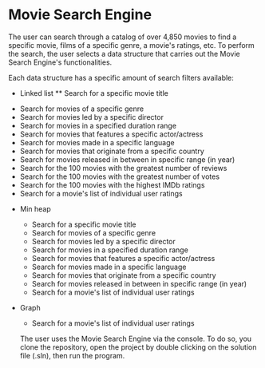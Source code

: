 # Movie Search Engine
The user can search through a catalog of over 4,850 movies to find a specific movie, films of a specific genre, a movie's ratings, etc.
To perform the search, the user selects a data structure that carries out the Movie Search Engine's functionalities. 

Each data structure has a specific amount of search filters available:
 - Linked list
  ** Search for a specific movie title
  * Search for movies of a specific genre
  * Search for movies led by a specific director
  * Search for movies in a specified duration range
  * Search for movies that features a specific actor/actress
  * Search for movies made in a specific language
  * Search for movies that originate from a specific country
  * Search for movies released in between in specific range (in year)
  * Search for the 100 movies with the greatest number of reviews
  * Search for the 100 movies with the greatest number of votes
  * Search for the 100 movies with the highest IMDb ratings
  * Search for a movie's list of individual user ratings
 

- Min heap
  * Search for a specific movie title
  * Search for movies of a specific genre
  * Search for movies led by a specific director
  * Search for movies in a specified duration range
  * Search for movies that features a specific actor/actress
  * Search for movies made in a specific language
  * Search for movies that originate from a specific country
  * Search for movies released in between in specific range (in year)
  * Search for a movie's list of individual user ratings


- Graph
  * Search for a movie's list of individual user ratings
  
  The user uses the Movie Search Engine via the console. To do so, you clone the repository, open the project by double clicking on the solution file (.sln), then run the program.
